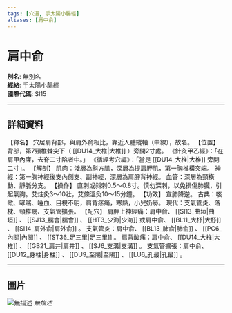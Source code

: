 ```yaml
---
tags: [穴道, 手太陽小腸經]
aliases: [肩中俞]
---
```


# 肩中俞

**別名**: 無別名  
**經絡**: 手太陽小腸經  
**國際代碼**: SI15  

---

## 詳細資料
【釋名】
穴居肩背部，與肩外俞相比，靠近人體縱軸（中線），故名。
【位置】
背部，第7頸椎棘突下（ [[DU14_大椎|大椎]] ）旁開2寸處。
《針灸甲乙經》：「在肩甲內廉，去脊二寸陷者中。」
《循經考穴編》：「當是 [[DU14_大椎|大椎]] 旁開二寸」。
【解剖】
肌肉：淺層為斜方肌，深層為提肩胛肌，第一胸椎橫突端。
神經：第一胸神經後支內側支、副神經，深層為肩胛背神經。
血管：深層為頸橫動、靜脈分支。
【操作】
直刺或斜刺0.5～0.8寸。慎勿深刺，以免損傷肺臟，引起氣胸。艾炷灸3～10壯，艾條溫灸10～15分鐘。
【功效】
宣肺降逆。
古典：咳嗽、哮喘、唾血、目視不明，肩背疼痛，寒熱，小兒奶癆。
現代：支氣管炎、落枕、頸椎病、支氣管擴張。
【配穴】
肩胛上神經痛：肩中俞、 [[SI13_曲垣|曲垣]] 、 [[SJ13_臑會|臑會]] 、 [[HT3_少海|少海]] 或肩中俞、 [[BL11_大杼|大杼]] 、 [[SI14_肩外俞|肩外俞]] 。
支氣管炎：肩中俞、 [[BL13_肺俞|肺俞]] 、 [[PC6_內關|內關]] 、 [[ST36_足三里|足三里]] 。
肩背酸痛：肩中俞、 [[DU14_大椎|大椎]] 、 [[GB21_肩井|肩井]] 、 [[SJ6_支溝|支溝]] 。
支氣管擴張：肩中俞、 [[DU12_身柱|身柱]] 、 [[DU9_至陽|至陽]] 、 [[LU6_孔最|孔最]] 。

---

## 圖片
![無描述](https://yibian.hopto.org/pic/shu16/187.gif)
_無描述_

